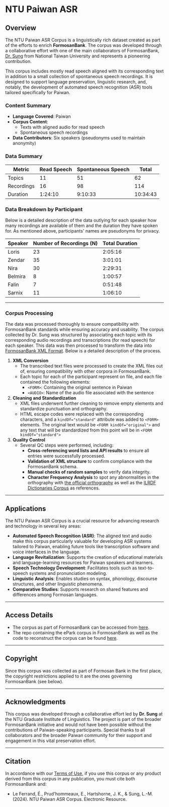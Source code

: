 # NTU Paiwan ASR

## Overview

The NTU Paiwan ASR Corpus is a linguistically rich dataset created as part of the efforts to enrich **FormosanBank**. The corpus was developed through a collaborative effort with one of the main collaborators of FormosanBank, [Dr. Sung](https://drive.google.com/file/d/1pkqbvFYHUydbiGRhPIgkBigkh2hpSCYi/view) from National Taiwan University and represents a pioneering contribution.

This corpus includes mostly read speech aligned with its corresponding text in addition to a small collection of spontaneous speech recordings. It is designed to support language preservation, linguistic research, and, notably, the development of automated speech recognition (ASR) tools tailored specifically for Paiwan.

### Content Summary

- **Language Covered**: Paiwan
- **Corpus Content**:
  - Texts with aligned audio for read speech
  - Spontaneous speech recordings
- **Data Contributors**: Six speakers (pseudonyms used to maintain anonymity)

### Data Summary

| Metric | Read Speech | Spontaneous Speech | Total |
| --- | --- | --- | --- |
| Topics | 11 | 51 | 62 |
| Recordings | 16 | 98 | 114 |
| Duration | 1:24:10 | 9:10:33 | 10:34:43 |

### Data Breakdown by Participant

Below is a detailed description of the data outlying for each speaker how many recordings are available of them and the duration they have spoken for. As mentioned above, participants' names are pseudonyms for privacy.

| Speaker | Number of Recordings (N) | Total Duration |
| --- | --- | --- |
| Loris | 23 | 2:05:16 |
| Zendar | 35 | 3:01:01 |
| Nira | 30 | 2:29:31 |
| Belmira | 8 | 1:00:57 |
| Falin | 7 | 0:51:48 |
| Sarnix | 11 | 1:06:10 |

---

### Corpus Processing

The data was processed thoroughly to ensure compatibility with FormosanBank standards while ensuring accuracy and usability. The corpus collected by Dr. Sung was structured by associating each topic with its corresponding audio recordings and transcriptions (for read speech) for each speaker.  This data was then processed to transform the data into [FormosanBank XML Format](https://ai4commsci.gitbook.io/formosanbank/the-bank-architecture/formosanbank-xml-format). Below is a detailed description of the process.

1. **XML Conversion**
   - The transcribed text files were processed to create the XML files out of, ensuring compatibility with other corpora in FormosanBank.
   - Each topic for each of the participant represent on file, and each file contained the following elements:
     - ``<FORM>``: Containing the original sentence in Paiwan
     - ``<AUDIO>``: Name of the audio file associated with the sentence
2. **Cleaning and Standardization**
   - XML files underwent further cleaning to remove empty elements and standardize punctuation and orthography.
   - HTML escape codes were replaced with the corresponding characters, and a ``kindOf="standard"`` attribute was added to ``<FORM>`` elements. The original text would be ``<FORM kindOf="original">`` and any text that will be standardized from this point will be in ``<FORM kindOf="standard">``
3. **Quality Control**
   - Several QC steps were performed, including:
     - **Cross-referencing word lists and API results** to ensure all entries were successfully processed.
     - **Validation of XML structure** to confirm compliance with the FormosanBank schema.
     - **Manual checks of random samples** to verify data integrity.
     - **Character Frequency Analysis** to spot any abnormalities in the orthography with [the official orthography](https://yongfu.name/temp-data/pdf/writingsystemsdoc.pdf) as well as the [ILRDF Dictionaries Corpus](https://ai4commsci.gitbook.io/formosanbank/the-bank-architecture/corpora/ilrdf-dictionaries) as references.

---

## Applications

The NTU Paiwan ASR Corpus is a crucial resource for advancing research and technology in several key areas:

- **Automated Speech Recognition (ASR)**: The aligned text and audio make this corpus particularly valuable for developing ASR systems tailored to Paiwan, enabling future tools like transcription software and voice interfaces in the language.
- **Language Revitalization**: Supports the creation of educational materials and language-learning resources for Paiwan speakers and learners.
- **Speech Technology Development**: Facilitates tools such as text-to-speech systems and pronunciation modeling.
- **Linguistic Analysis**: Enables studies on syntax, phonology, discourse structures, and other linguistic phenomena.
- **Comparative Studies**: Supports research on shared features and differences among Formosan languages.

---

## Access Details

- The corpus as part of FormosanBank can be accessed from [here](https://github.com/FormosanBank/FormosanBank/tree/main/Corpora/NTU_Paiwan_ASR/XML).
- The repo containing the ePark corpus in FormosanBank as well as the code to reconstruct the corpus can be found [here](https://github.com/FormosanBank/FormosanBank/tree/main/Corpora/NTU_Paiwan_ASR/CodeAndDocs).

---

## Copyright

Since this corpus was collected as part of Formosan Bank in the first place, the copyright restrictions applied to it are the ones governing FormosanBank (see below).

---

## Acknowledgments

This corpus was developed through a collaborative effort led by **Dr. Sung** at the NTU Graduate Institute of Linguistics. The project is part of the broader FormosanBank initiative and would not have been possible without the contributions of Paiwan-speaking participants. Special thanks to all collaborators and the broader Paiwan community for their support and engagement in this vital preservation effort.

---

## Citation

In accordance with our [Terms of Use](https://ai4commsci.gitbook.io/formosanbank/additional-resources/terms-of-use), if you use this corpus or any product derived from this corpus in any publication, you must cite both FormosanBank and:

- Le Ferrand, É., Prud'hommeaux, E., Hartshorne, J. K., & Sung, L.-M. (2024). NTU Paiwan ASR Corpus. Electronic Resource.
